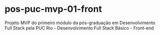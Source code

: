 # pos-puc-mvp-01-front
Projeto MVP do primeiro módulo da pós-graduação em Desenvolvimento Full Stack pela PUC Rio - Desenvolvimento Full Stack Básico - Front-end

